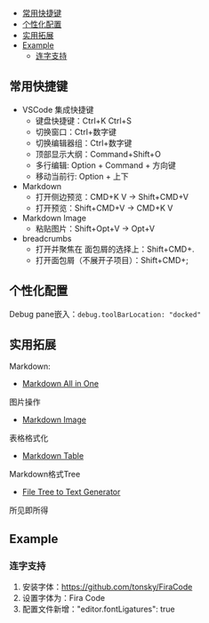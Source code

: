 - [常用快捷键](#常用快捷键)
- [个性化配置](#个性化配置)
- [实用拓展](#实用拓展)
- [Example](#example)
  - [连字支持](#连字支持)

## 常用快捷键

- VSCode 集成快捷键
  - 键盘快捷键：Ctrl+K Ctrl+S
  - 切换窗口：Ctrl+数字键
  - 切换编辑器组：Ctrl+数字键
  - 顶部显示大纲：Command+Shift+O
  - 多行编辑: Option + Command + 方向键
  - 移动当前行: Option + 上下
- Markdown
  - 打开侧边预览：CMD+K V -> Shift+CMD+V
  - 打开预览：Shift+CMD+V -> CMD+K V
- Markdown Image
  - 粘贴图片：Shift+Opt+V -> Opt+V
- breadcrumbs
  - 打开并聚焦在 面包屑的选择上：Shift+CMD+.
  - 打开面包屑（不展开子项目）：Shift+CMD+;

## 个性化配置

Debug pane嵌入：`debug.toolBarLocation: "docked"`

## 实用拓展

Markdown:

- [Markdown All in One](https://marketplace.visualstudio.com/items?itemName=yzhang.markdown-all-in-one)

图片操作

- [Markdown Image](https://marketplace.visualstudio.com/items?itemName=hancel.markdown-image)

表格格式化

- [Markdown Table](https://marketplace.visualstudio.com/items?itemName=TakumiI.markdowntable)

Markdown格式Tree

- [File Tree to Text Generator](https://marketplace.visualstudio.com/items?itemName=d-koppenhagen.file-tree-to-text-generator)

所见即所得

## Example

### 连字支持

1. 安装字体：https://github.com/tonsky/FiraCode
2. 设置字体为：Fira Code
3. 配置文件新增："editor.fontLigatures": true
